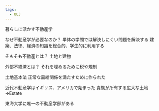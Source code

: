 ```yaml
---
tags:
  - OUJ
---
```

暮らしに活かす不動産学

なぜ不動産学が必要なのか？
単体の学問では解決しにくい問題を解決する
建築、法律、経済の知識を総合的、学生的に利用する

そもそも不動産とは？
土地と建物

外部不経済とは？
それを埋めるために税や規制

土地基本法
正常な需給関係を満たすために作られた

近代不動産学はイギリス、アメリカで始まった
貴族が所有する広大な土地→Estate

東海大学に唯一の不動産学部がある




